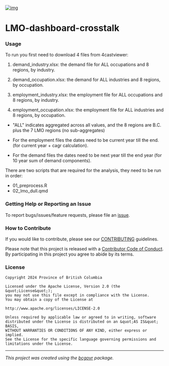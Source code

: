 [![img](https://img.shields.io/badge/Lifecycle-Experimental-339999)](https://github.com/bcgov/repomountie/blob/master/doc/lifecycle-badges.md)

# LMO-dashboard-crosstalk

### Usage

To run you first need to download 4 files from 4castviewer:

1.  demand_industry.xlsx: the demand file for ALL occupations and 8 regions, by industry.

2.  demand_occupation.xlsx: the demand for ALL industries and 8 regions, by occupation.

3.  employment_industry.xlsx: the employment file for ALL occupations and 8 regions, by industry.

4.  employment_occupation.xlsx: the employment file for ALL industries and 8 regions, by occupation.

-   "ALL" indicates aggregated across all values, and the 8 regions are B.C. plus the 7 LMO regions (no sub-aggregates)

-   For the employment files the dates need to be current year till the end. (for current year + cagr calculation).

-   For the demand files the dates need to be next year till the end year (for 10 year sum of demand components).

There are two scripts that are required for the analysis, they need to be run in order:

-   01_preprocess.R
-   02_lmo_dull.qmd

### Getting Help or Reporting an Issue

To report bugs/issues/feature requests, please file an [issue](https://github.com/bcgov/LMO-dashboard-crosstalk/issues/).

### How to Contribute

If you would like to contribute, please see our [CONTRIBUTING](CONTRIBUTING.md) guidelines.

Please note that this project is released with a [Contributor Code of Conduct](CODE_OF_CONDUCT.md). By participating in this project you agree to abide by its terms.

### License

```         
Copyright 2024 Province of British Columbia

Licensed under the Apache License, Version 2.0 (the &quot;License&quot;);
you may not use this file except in compliance with the License.
You may obtain a copy of the License at

http://www.apache.org/licenses/LICENSE-2.0

Unless required by applicable law or agreed to in writing, software distributed under the License is distributed on an &quot;AS IS&quot; BASIS,
WITHOUT WARRANTIES OR CONDITIONS OF ANY KIND, either express or implied.
See the License for the specific language governing permissions and limitations under the License.
```

------------------------------------------------------------------------

*This project was created using the [bcgovr](https://github.com/bcgov/bcgovr) package.*
